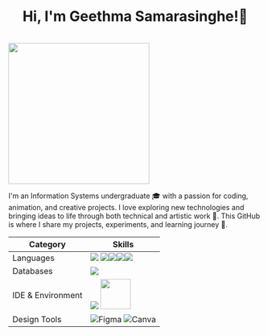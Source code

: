 <h1 align="center"> Hi, I'm Geethma Samarasinghe!👋</h1>
<br>
<img align="center" src="https://media4.giphy.com/media/v1.Y2lkPTc5MGI3NjExNndsOHRkNXJzd3BhanlkeGtnMDVjbzYxcW01aTV0cnI0Z2EyemNldSZlcD12MV9naWZzX3NlYXJjaCZjdD1n/L1R1tvI9svkIWwpVYr/200.webp" width=280px>


 I'm an Information Systems undergraduate 🎓 with a passion for coding, animation, and creative projects.
 I love exploring new technologies and bringing ideas to life through both technical and artistic work 🎨.
 This GitHub is where I share my projects, experiments, and learning journey 🍃.

 | Category        | Skills        |
|-----------------|---------------|
| Languages       | <img src="https://img.shields.io/badge/HTML5-E34F26?style=for-the-badge&logo=html5&logoColor=white"/> <img src="https://img.shields.io/badge/CSS3-1572B6?style=for-the-badge&logo=css3&logoColor=white"><img src="https://img.shields.io/badge/JavaScript-323330?style=for-the-badge&logo=javascript&logoColor=F7DF1E"/><img src="https://img.shields.io/badge/C-00599C?style=for-the-badge&logo=c&logoColor=white"/><img src="https://img.shields.io/badge/Java-ED8B00?style=for-the-badge&logo=java&logoColor=white"> |
| Databases |<img src="https://img.shields.io/badge/MySQL-005C84?style=for-the-badge&logo=mysql&logoColor=white"/> |
| IDE & Environment | <img src="https://img.shields.io/badge/VSCode-0078D4?style=for-the-badge&logo=visual%20studio%20code&logoColor=white"/> <img src="https://upload.wikimedia.org/wikipedia/commons/thumb/9/9c/IntelliJ_IDEA_Icon.svg/512px-IntelliJ_IDEA_Icon.svg.png" width=60px>|
| Design Tools    | ![Figma](https://img.shields.io/badge/Figma-F24E1E?style=flat&logo=figma&logoColor=white) ![Canva](https://img.shields.io/badge/Canva-%2300C4CC.svg?style=for-the-badge&logo=Canva&logoColor=white)|
  

